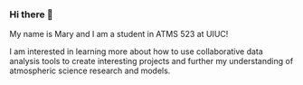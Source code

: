 ### Hi there 👋

My name is Mary and I am a student in ATMS 523 at UIUC!

I am interested in learning more about how to use collaborative data analysis tools to create interesting projects and further my understanding of atmospheric science research and models. 



<!--

What are you interested in learning? What are you working on? What's your favorite hobby? 
**marygan/marygan** is a ✨ _special_ ✨ repository because its `README.md` (this file) appears on your GitHub profile.

Here are some ideas to get you started:

- 🔭 I’m currently working on ...
- 🌱 I’m currently learning ...
- 👯 I’m looking to collaborate on ...
- 🤔 I’m looking for help with ...
- 💬 Ask me about ...
- 📫 How to reach me: ...
- 😄 Pronouns: ...
- ⚡ Fun fact: ...
-->
